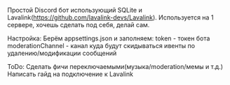 Простой Discord бот использующий SQLite и Lavalink(https://github.com/lavalink-devs/Lavalink).
Используется на 1 сервере, хочешь сделать под себя, делай сам.

Настройка:
Берём appsettings.json и заполняем:
token - токен бота
moderationChannel - канал куда будут скидываться ивенты по удалению/модификации сообщений

ToDo:
Сделать фичи переключаемыми(музыка/moderation/мемы и т.д.)
Написать гайд на подключение к Lavalink
